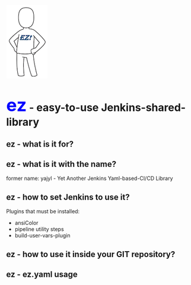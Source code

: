 ![ez logo](/resources/images/ez/ez-logo-small.png)
# <font color=blue size="16">ez</font> - easy-to-use Jenkins-shared-library

## ez - what is it for?

## ez - what is it with the name?
former name: yajyl - Yet Another Jenkins Yaml-based-CI/CD Library

## ez - how to set Jenkins to use it?
Plugins that must be installed:
- ansiColor
- pipeline utility steps
- build-user-vars-plugin

## ez - how to use it inside your GIT repository?

## ez - ez.yaml usage


